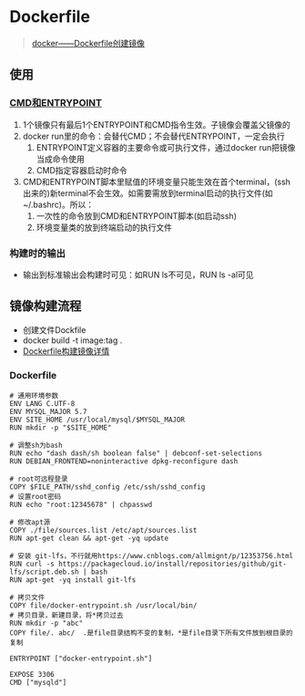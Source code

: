 # Dockerfile
> [docker——Dockerfile创建镜像](http://www.cnblogs.com/niloay/p/6261784.html)

## 使用
### [CMD和ENTRYPOINT](https://www.cnblogs.com/sparkdev/p/8461576.html)
1. 1个镜像只有最后1个ENTRYPOINT和CMD指令生效。子镜像会覆盖父镜像的
1. docker run里的命令：会替代CMD；不会替代ENTRYPOINT，一定会执行
    1. ENTRYPOINT定义容器的主要命令或可执行文件，通过docker run把镜像当成命令使用
    1. CMD指定容器启动时命令
1. CMD和ENTRYPOINT脚本里赋值的环境变量只能生效在首个terminal，(ssh出来的)新terminal不会生效。如需要需放到terminal启动的执行文件(如~/.bashrc)。所以：
    1. 一次性的命令放到CMD和ENTRYPOINT脚本(如启动ssh)
    1. 环境变量类的放到终端启动的执行文件

### 构建时的输出
* 输出到标准输出会构建时可见：如RUN ls不可见，RUN ls -al可见

## 镜像构建流程
* 创建文件Dockfile
* docker build -t image:tag .
* [Dockerfile构建镜像详情](http://blog.51cto.com/nginxs/1893058)

### Dockerfile
```
# 通用环境参数
ENV LANG C.UTF-8
ENV MYSQL_MAJOR 5.7
ENV SITE_HOME /usr/local/mysql/$MYSQL_MAJOR
RUN mkdir -p "$SITE_HOME"

# 调整sh为bash
RUN echo "dash dash/sh boolean false" | debconf-set-selections
RUN DEBIAN_FRONTEND=noninteractive dpkg-reconfigure dash

# root可远程登录
COPY $FILE_PATH/sshd_config /etc/ssh/sshd_config
# 设置root密码
RUN echo "root:12345678" | chpasswd

# 修改apt源
COPY ./file/sources.list /etc/apt/sources.list
RUN apt-get clean && apt-get -yq update

# 安装 git-lfs，不行就用https://www.cnblogs.com/allmignt/p/12353756.html
RUN curl -s https://packagecloud.io/install/repositories/github/git-lfs/script.deb.sh | bash
RUN apt-get -yq install git-lfs

# 拷贝文件
COPY file/docker-entrypoint.sh /usr/local/bin/
# 拷贝目录，新建目录，将*拷贝过去
RUN mkdir -p "abc"
COPY file/. abc/  .是file目录结构不变的复制，*是file目录下所有文件放到根目录的复制

ENTRYPOINT ["docker-entrypoint.sh"]

EXPOSE 3306
CMD ["mysqld"]
```
